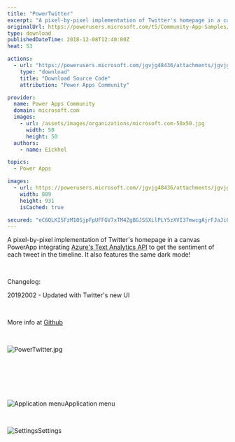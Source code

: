 ```yaml
---
title: "PowerTwitter"
excerpt: "A pixel-by-pixel implementation of Twitter's homepage in a canvas PowerApp integrating Azure's Text Analytics API to get the sentiment of each tweet"
originalUrl: https://powerusers.microsoft.com/t5/Community-App-Samples/PowerTwitter/td-p/189845
type: download
publishedDateTime: 2018-12-08T12:40:00Z
heat: 53

actions:
  - url: "https://powerusers.microsoft.com/jgvjg48436/attachments/jgvjg48436/AppFeedbackGallery/60/5/PowerTwitter.msapp"
    type: "download"
    title: "Download Source Code"
    attribution: "Power Apps Community"

provider:
  name: Power Apps Community
  domain: microsoft.com
  images:
    - url: /assets/images/organizations/microsoft.com-50x50.jpg
      width: 50
      height: 50
  authors:
    - name: Eickhel

topics:
  - Power Apps

images:
  - url: https://powerusers.microsoft.com//jgvjg48436/attachments/jgvjg48436/AppFeedbackGallery/60/3/PowerTwitter.jpg
    width: 889
    height: 931
    isCached: true

secured: "eC6QLKI5FzM10SjpFpUFFGV7xTM4ZgBGJSSXLlPLY5zXVI37mwcgAjrFJaJiGxEKdUITnbNbh97RJKoxDSleK0xYQWT3x6YGBsaZWQMqHFd6tYYZEL6GqUuTZYdrPexn+jvYzqQ/Vukwf5BdNnES3SjKdkvPSGx0byX3kqc9mQGCzyNfRTdXNAeyE2muS+3xiv9GHR6j8/g000H1JJijftOz3taxVKDtckOJ4hRx6vPNmWnja6pa7y5ohVcib1BSXQ6v6mcwoLE+Gzb2CZBUB+bc3HAvS40OuRTk7aWSifk/0M6i+DbN3eUdJaMJBtxaIxRcXGxQAZz00vlqCNIK10aHOSodCQv/SJRcoW2kssGUermVAX0XooPdGvL4Zxp0ZSxvKjN1gbxCFZVfjIXOZOVQBNCO1ndKiqOwYJTqjnzSUo/V1iykA2qkvh2CX8k0;Vo3DmghfXbKOe5db4UZQPQ=="
---
```

<p><span>A pixel-by-pixel implementation of Twitter's homepage in a canvas PowerApp integrating&nbsp;</span><a href="https://azure.microsoft.com/en-us/services/cognitive-services/text-analytics" target="_blank" rel="nofollow noopener noopener noreferrer">Azure's Text Analytics API</a><span>&nbsp;to get the sentiment of each tweet in the timeline. It also features the same dark mode!</span></p><p>&nbsp;</p><p><span>Changelog:</span></p><p><span>20192002 - Updated with Twitter's new UI</span></p><p>&nbsp;</p><p>More info at <a href="https://github.com/Eickhel/PowerApps-samples" target="_blank" rel="nofollow noopener noopener noreferrer">Github</a></p><p>&nbsp;</p><p><span><span class="lia-inline-image-display-wrapper lia-image-align-left" image-alt="PowerTwitter.jpg" style="width: 889px;"><img src="https://powerusers.microsoft.com/t5/image/serverpage/image-id/53283iFB528F15248570E8/image-size/large?v=1.0&amp;px=999" title="PowerTwitter.jpg" alt="PowerTwitter.jpg" li-image-url="https://powerusers.microsoft.com/t5/image/serverpage/image-id/53283iFB528F15248570E8?v=1.0" li-image-display-id="'53283iFB528F15248570E8'" li-message-uid="'189845'" li-messages-message-image="true" li-bindable="" class="lia-media-image" tabindex="0" li-bypass-lightbox-when-linked="true" li-use-hover-links="false"></span></span></p><p>&nbsp;</p><p>&nbsp;</p><p>&nbsp;</p><p><span class="lia-inline-image-display-wrapper lia-image-align-left" image-alt="Application menu" style="width: 653px;"><img src="https://powerusers.microsoft.com/t5/image/serverpage/image-id/44625iC30391B5BBEC3DCA/image-size/large?v=1.0&amp;px=999" title="2018-12-08_20-12-21.jpg" alt="Application menu" li-image-url="https://powerusers.microsoft.com/t5/image/serverpage/image-id/44625iC30391B5BBEC3DCA?v=1.0" li-image-display-id="'44625iC30391B5BBEC3DCA'" li-message-uid="'189845'" li-messages-message-image="true" li-bindable="" class="lia-media-image" tabindex="0" li-bypass-lightbox-when-linked="true" li-use-hover-links="false"><span class="lia-inline-image-caption" onclick="event.preventDefault();">Application menu</span></span></p><p>&nbsp;</p><p><span class="lia-inline-image-display-wrapper lia-image-align-left" image-alt="Settings" style="width: 999px;"><img src="https://powerusers.microsoft.com/t5/image/serverpage/image-id/44626iED8B0F7872B19491/image-size/large?v=1.0&amp;px=999" title="2018-12-08_20-12-51.jpg" alt="Settings" li-image-url="https://powerusers.microsoft.com/t5/image/serverpage/image-id/44626iED8B0F7872B19491?v=1.0" li-image-display-id="'44626iED8B0F7872B19491'" li-message-uid="'189845'" li-messages-message-image="true" li-bindable="" class="lia-media-image" tabindex="0" li-bypass-lightbox-when-linked="true" li-use-hover-links="false"><span class="lia-inline-image-caption" onclick="event.preventDefault();">Settings</span></span></p>

